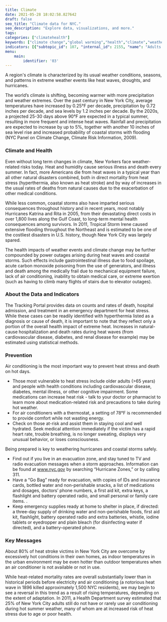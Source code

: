 ```yaml
---
title: Climate
date: 2021-05-28 18:02:58.827642
draft: false
seo_title: "Climate data for NYC."
seo_description: "Explore data, visualizations, and more."
tags: 
categories: ["climatehealth"]
keywords: ["climate change","global warming","health","climate","weather-related illness","storms"]
indicators: [{"subtopic_id": 107, "internal_id": 2155, "name": "Adults 65+ Reporting Air Conditioning in the Home", "URL": "https://a816-dohbesp.nyc.gov/IndicatorPublic/VisualizationData.aspx?id=2155,719b87,107,Summarize"}, {"subtopic_id": 107, "internal_id": 2104, "name": "Adults Reporting Air Conditioning in the Home", "URL": "https://a816-dohbesp.nyc.gov/IndicatorPublic/VisualizationData.aspx?id=2104,719b87,107,Summarize"}, {"subtopic_id": 107, "internal_id": 2141, "name": "Daytime Summer Surface Temperature", "URL": "https://a816-dohbesp.nyc.gov/IndicatorPublic/VisualizationData.aspx?id=2141,719b87,107,Summarize"}, {"subtopic_id": 107, "internal_id": 2084, "name": "Heat Events", "URL": "https://a816-dohbesp.nyc.gov/IndicatorPublic/VisualizationData.aspx?id=2084,719b87,107,Summarize"}, {"subtopic_id": 11, "internal_id": 2143, "name": "Vegetative Cover", "URL": "https://a816-dohbesp.nyc.gov/IndicatorPublic/VisualizationData.aspx?id=2143,719b87,107,Summarize"},{"subtopic_id": 11, "internal_id": 2411, "name": "Heat Vulnerability Index by NTA", "URL": "https://a816-dohbesp.nyc.gov/IndicatorPublic/VisualizationData.aspx?id=2411,719b87,107,Summarize"},{"subtopic_id": 107, "internal_id": 2191, "name": "Heat Vulnerability Index", "URL": "https://a816-dohbesp.nyc.gov/IndicatorPublic/VisualizationData.aspx?id=2191,719b87,107,Summarize"}, {"subtopic_id": 107, "internal_id": 2185, "name": "Households reporting air conditioning", "URL": "https://a816-dohbesp.nyc.gov/IndicatorPublic/VisualizationData.aspx?id=2185,719b87,107,Summarize"}, {"subtopic_id": 107, "internal_id": 2377, "name": "Households reporting someone who uses electric medical equipment", "URL": "https://a816-dohbesp.nyc.gov/IndicatorPublic/VisualizationData.aspx?id=2377,719b87,107,Summarize"}]
menu:
    main:
        identifier: '03'
---
```


A region's climate is characterized by its usual weather conditions, seasons, and patterns in extreme weather events like heat waves, droughts, and hurricanes.

The world’s climate is shifting, becoming warmer with more precipitation and weather extremes. Over the past century in New York City, average temperatures have increased by 0.25°F per decade, precipitation by 0.72 inches per decade, and sea levels by 1.2 inches per decade. By the 2020s, a projected 25-30 days above 90°F are expected in a typical summer, resulting in more frequent and intense heat waves. Rainfall and precipitation are expected to increase by up to 5%, together with another 10 inches of sea level rise and increased probability of coastal storms with flooding (NYC Panel on Climate Change, Climate Risk Information, 2009).

### Climate and Health

Even without long term changes in climate, New Yorkers face weather-related risks today. Heat and humidity cause serious illness and death every summer. In fact, more Americans die from heat waves in a typical year than all other natural disasters combined, both in direct mortality from heat stress (hyperthermia, also known as heat stroke) and by way of increases in the usual rates of deaths from natural causes due to the exacerbation of other medical conditions.   
  
 While less common, coastal storms also have imparted serious consequences throughout history and in recent years, most notably Hurricanes Katrina and Rita in 2005, from their devastating direct costs in over 1,800 lives along the Gulf Coast, to long-term mental health consequences among survivors. In 2011, Tropical Storm Irene caused extensive flooding throughout the Northeast and is estimated to be one of the costliest disasters in U.S. history, though New York City was largely spared.   
  
 The health impacts of weather events and climate change may be further compounded by power outages arising during heat waves and coastal storms. Such effects include gastrointestinal illness due to food spoilage, acute carbon monoxide poisoning from the use of generators, and illness and death among the medically frail due to mechanical equipment failure, lack of air conditioning, inability to obtain medical care, or extreme exertion (such as having to climb many flights of stairs due to elevator outages).

### About the Data and Indicators

The Tracking Portal provides data on counts and rates of death, hospital admission, and treatment in an emergency department for heat stress. While these cases can be readily identified with hyperthermia listed as a diagnosis or cause of death, it is important to note that they reflect only a portion of the overall health impact of extreme heat. Increases in natural-cause hospitalization and death rates during heat waves (from cardiovascular disease, diabetes, and renal disease for example) may be estimated using statistical methods.   
  
### Prevention

Air conditioning is the most important way to prevent heat stress and death on hot days.

* Those most vulnerable to heat stress include older adults (>65 years) and people with health conditions including cardiovascular disease, diabetes, mental illness, or other cognitive impairment. Some medications can increase heat risk - talk to your doctor or pharmacist to learn more about medication-related risk and precautions to take during hot weather.
* For air conditioners with a thermostat, a setting of 78°F is recommended to provide comfort while not wasting energy.
* Check on those at-risk and assist them in staying cool and well hydrated. Seek medical attention immediately if the victim has a rapid heart rate, trouble breathing, is no longer sweating, displays very unusual behavior, or loses consciousness.

Being prepared is key to weathering hurricanes and coastal storms safely. 

* Find out if you live in an evacuation zone, and stay tuned to TV and radio evacuation messages when a storm approaches. Information can be found at www.nyc.gov by searching “Hurricane Zones,” or by calling 311.
* Have a “Go Bag” ready for evacuation, with copies of IDs and insurance cards, bottled water and non-perishable snacks, a list of medications and dosages, doctors’ phone numbers, a first aid kit, extra keys, a flashlight and battery operated radio, and small personal or family care items. .
* Keep emergency supplies ready at home to shelter in place, if directed: a three-day supply of drinking water and non-perishable foods, first aid kit, flashlight, battery operated radio and extra batteries, whistle, iodine tablets or eyedropper and plain bleach (for disinfecting water if directed), and a battery-operated phone.

### Key Messages

About 80% of heat stroke victims in New York City are overcome by excessively hot conditions in their own homes, as indoor temperatures in the urban environment may be even hotter than outdoor temperatures when an air conditioner is not available or not in use.

While heat-related mortality rates are overall substantially lower than in historical periods before electricity and air conditioning (a notorious heat wave in 1896 killed approximately 1,500 NYC residents), we may begin to see a reversal in this trend as a result of rising temperatures, depending on the extent of adaptation. In 2011, a Health Department survey estimated that 25% of New York City adults still do not have or rarely use air conditioning during hot summer weather, many of whom are at increased risk of heat stress due to age or poor health.